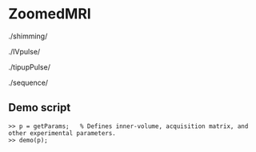 # ZoomedMRI

./shimming/

./IVpulse/

./tipupPulse/

./sequence/

## Demo script


```
>> p = getParams;   % Defines inner-volume, acquisition matrix, and other experimental parameters.
>> demo(p);
```
